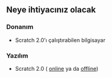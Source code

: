 ## Neye ihtiyacınız olacak

### Donanım

+ Scratch 2.0'ı çalıştırabilen bilgisayar

### Yazılım

+ Scratch 2.0 ( [online](https://scratch.mit.edu/projects/editor/) ya da [offline](https://scratch.mit.edu/scratch2download/))